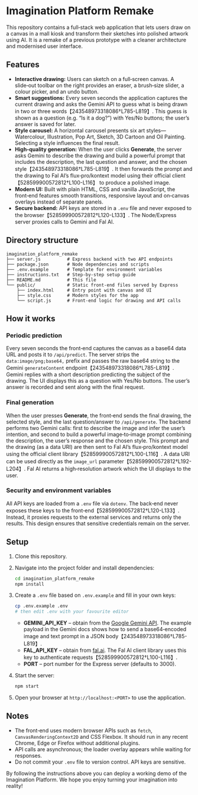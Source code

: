 # Imagination Platform Remake

This repository contains a full‑stack web application that lets users draw on a canvas in a mall kiosk and transform their sketches into polished artwork using AI.  It is a remake of a previous prototype with a cleaner architecture and modernised user interface.

## Features

* **Interactive drawing:** Users can sketch on a full‑screen canvas.  A slide‑out toolbar on the right provides an eraser, a brush‑size slider, a colour picker, and an undo button.
* **Smart suggestions:** Every seven seconds the application captures the current drawing and asks the Gemini API to guess what is being drawn in two or three words【243548973318086†L785-L819】.  This guess is shown as a question (e.g. “Is it a dog?”) with Yes/No buttons; the user’s answer is saved for later.
* **Style carousel:** A horizontal carousel presents six art styles—Watercolour, Illustration, Pop Art, Sketch, 3D Cartoon and Oil Painting.  Selecting a style influences the final result.
* **High‑quality generation:** When the user clicks **Generate**, the server asks Gemini to describe the drawing and build a powerful prompt that includes the description, the last question and answer, and the chosen style【243548973318086†L785-L819】.  It then forwards the prompt and the drawing to Fal AI’s flux‑pro/kontext model using their official client【528599900572812†L100-L116】 to produce a polished image.
* **Modern UI:** Built with plain HTML, CSS and vanilla JavaScript, the front‑end features smooth transitions, responsive layout and on‑canvas overlays instead of separate panels.
* **Secure backend:** API keys are stored in a `.env` file and never exposed to the browser【528599900572812†L120-L133】.  The Node/Express server proxies calls to Gemini and Fal AI.

## Directory structure

```
imagination_platform_remake
├── server.js          # Express backend with two API endpoints
├── package.json       # Node dependencies and scripts
├── .env.example       # Template for environment variables
├── instructions.txt   # Step‑by‑step setup guide
├── README.md          # This file
└── public/            # Static front‑end files served by Express
    ├── index.html     # Entry point with canvas and UI
    ├── style.css      # Modern styles for the app
    └── script.js      # Front‑end logic for drawing and API calls
```

## How it works

### Periodic prediction

Every seven seconds the front‑end captures the canvas as a base64 data URL and posts it to `/api/predict`.  The server strips the `data:image/png;base64,` prefix and passes the raw base64 string to the Gemini `generateContent` endpoint【243548973318086†L785-L819】.  Gemini replies with a short description predicting the subject of the drawing.  The UI displays this as a question with Yes/No buttons.  The user’s answer is recorded and sent along with the final request.

### Final generation

When the user presses **Generate**, the front‑end sends the final drawing, the selected style, and the last question/answer to `/api/generate`.  The backend performs two Gemini calls: first to describe the image and infer the user’s intention, and second to build a powerful image‑to‑image prompt combining the description, the user’s response and the chosen style.  This prompt and the drawing (as a data URI) are then sent to Fal AI’s flux‑pro/kontext model using the official client library【528599900572812†L100-L116】.  A data URI can be used directly as the `image_url` parameter【528599900572812†L192-L204】.  Fal AI returns a high‑resolution artwork which the UI displays to the user.

### Security and environment variables

All API keys are loaded from a `.env` file via `dotenv`.  The back‑end never exposes these keys to the front‑end【528599900572812†L120-L133】.  Instead, it proxies requests to the external services and returns only the results.  This design ensures that sensitive credentials remain on the server.

## Setup

1. Clone this repository.
2. Navigate into the project folder and install dependencies:

   ```bash
   cd imagination_platform_remake
   npm install
   ```

3. Create a `.env` file based on `.env.example` and fill in your own keys:

   ```bash
   cp .env.example .env
   # then edit .env with your favourite editor
   ```

   - **GEMINI_API_KEY** – obtain from the [Google Gemini API](https://ai.google.dev/gemini-api).  The example payload in the Gemini docs shows how to send a base64‑encoded image and text prompt in a JSON body【243548973318086†L785-L819】.
   - **FAL_API_KEY** – obtain from [fal.ai](https://fal.ai).  The Fal AI client library uses this key to authenticate requests【528599900572812†L100-L116】.
   - **PORT** – port number for the Express server (defaults to 3000).

4. Start the server:

   ```bash
   npm start
   ```

5. Open your browser at `http://localhost:<PORT>` to use the application.

## Notes

* The front‑end uses modern browser APIs such as `fetch`, `CanvasRenderingContext2D` and CSS Flexbox.  It should run in any recent Chrome, Edge or Firefox without additional plugins.
* API calls are asynchronous; the loader overlay appears while waiting for responses.
* Do not commit your `.env` file to version control.  API keys are sensitive.

By following the instructions above you can deploy a working demo of the Imagination Platform.  We hope you enjoy turning your imagination into reality!